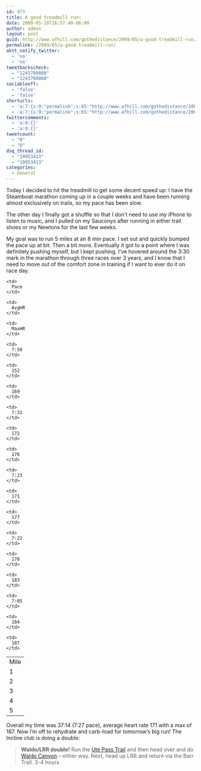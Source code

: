 ```yaml
---
id: 973
title: A good treadmill run!
date: 2009-05-16T16:57:48-06:00
author: admin
layout: post
guid: http://www.afhill.com/gothedistance/2009/05/a-good-treadmill-run/
permalink: /2009/05/a-good-treadmill-run/
aktt_notify_twitter:
  - 'no'
  - 'no'
tweetbackscheck:
  - "1243780080"
  - "1243780080"
sociableoff:
  - 'false'
  - 'false'
shorturls:
  - 'a:7:{s:9:"permalink";s:65:"http://www.afhill.com/gothedistance/2009/05/a-good-treadmill-run/";s:7:"tinyurl";s:25:"http://tinyurl.com/q65q54";s:4:"isgd";s:17:"http://is.gd/AwTb";s:5:"bitly";s:20:"http://bit.ly/164YWh";s:5:"snipr";s:22:"http://snipr.com/i65cz";s:5:"snurl";s:22:"http://snurl.com/i65cz";s:7:"snipurl";s:24:"http://snipurl.com/i65cz";}'
  - 'a:7:{s:9:"permalink";s:65:"http://www.afhill.com/gothedistance/2009/05/a-good-treadmill-run/";s:7:"tinyurl";s:25:"http://tinyurl.com/q65q54";s:4:"isgd";s:17:"http://is.gd/AwTb";s:5:"bitly";s:20:"http://bit.ly/164YWh";s:5:"snipr";s:22:"http://snipr.com/i65cz";s:5:"snurl";s:22:"http://snurl.com/i65cz";s:7:"snipurl";s:24:"http://snipurl.com/i65cz";}'
twittercomments:
  - 'a:0:{}'
  - 'a:0:{}'
tweetcount:
  - "0"
  - "0"
dsq_thread_id:
  - "19953413"
  - "19953413"
categories:
  - General
---
```

Today I decided to hit the treadmill to get some decent speed up: I have the Steamboat marathon coming up in a couple weeks and have been running almost exclusively on trails, so my pace has been slow. 

The other day I finally got a shuffle so that I don&#8217;t need to use my iPhone to listen to music, and I pulled on my Sauconys after running in either trail shoes or my Newtons for the last few weeks. 

My goal was to run 5 miles at an 8 min pace. I set out and quickly bumped the pace up at bit. Then a bit more. Eventually it got to a point where I was definitely pushing myself, but I kept pushing. I&#8217;ve hovered around the 3:30 mark in the marathon through three races over 3 years, and I know that I need to move out of the comfort zone in training if I want to ever do it on race day.

<table>
  <tr>
    <td>
      Mile
    </td>
    
    <td>
      Pace
    </td>
    
    <td>
      AvgHR
    </td>
    
    <td>
      MaxHR
    </td>
  </tr>
  
  <tr>
    <td>
      1
    </td>
    
    <td>
      7:50
    </td>
    
    <td>
      152
    </td>
    
    <td>
      169
    </td>
  </tr>
  
  <tr>
    <td>
      2
    </td>
    
    <td>
      7:31
    </td>
    
    <td>
      172
    </td>
    
    <td>
      176
    </td>
  </tr>
  
  <tr>
    <td>
      3
    </td>
    
    <td>
      7:23
    </td>
    
    <td>
      171
    </td>
    
    <td>
      177
    </td>
  </tr>
  
  <tr>
    <td>
      4
    </td>
    
    <td>
      7:22
    </td>
    
    <td>
      178
    </td>
    
    <td>
      183
    </td>
  </tr>
  
  <tr>
    <td>
      5
    </td>
    
    <td>
      7:05
    </td>
    
    <td>
      184
    </td>
    
    <td>
      187
    </td>
  </tr>
</table>

Overall my time was 37:14 (7:27 pace), average heart rate 171 with a max of 187. Now I&#8217;m off to rehydrate and carb-load for tomorrow&#8217;s big run! The Incline club is doing a double:

> **Waldo/LRR double!** Run the [Ute Pass Trail](http://www.inclineclub.com/maps/upt_lrr_bt.htm) and then head over and do [Waldo Canyon](http://www.inclineclub.com/maps/waldo.htm) &#8211; either way. Next, head up LRR and return via the Barr Trail. 3-4 hours
